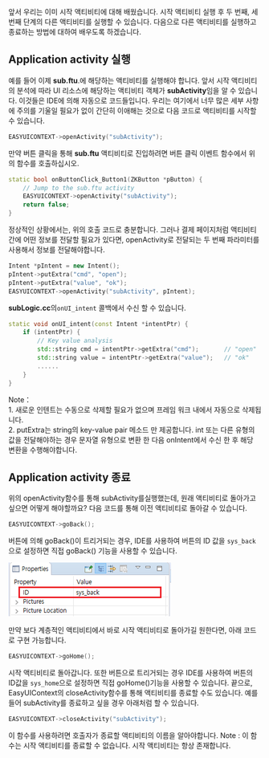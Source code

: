  앞서 우리는 이미 시작 액티비티에 대해 배웠습니다. 시작 액티비티 실행 후 두 번째, 세 번째 단계의 다른 액티비티를 실행할 수 있습니다. 다음으로 다른 액티비티를 실행하고 종료하는 방법에 대하여 배우도록 하겠습니다.

## Application activity 실행
 예를 들어 이제 **sub.ftu**.에 해당하는 액티비티를 실행해야 합니다. 앞서 시작 액티비티의 분석에 따라 UI 리소스에 해당하는 액티비티 객체가 **subActivity**임을 알 수 있습니다. 이것들은 IDE에 의해 자동으로 코드들입니다. 우리는 여기에서 너무 많은 세부 사항에 주의를 기울일 필요가 없이 간단히 이애해는 것으로 다음 코드로 액티비티를 시작할 수 있습니다. 

```c++
EASYUICONTEXT->openActivity("subActivity");
```
 만약 버튼 클릭을 통해 **sub.ftu** 액티비티로 진입하려면 버튼 클릭 이벤트 함수에서 위의 함수를 호출하십시오.
```c++
static bool onButtonClick_Button1(ZKButton *pButton) {
    // Jump to the sub.ftu activity 
    EASYUICONTEXT->openActivity("subActivity");
    return false;
}
```
 정상적인 상황에서는, 위의 호출 코드로 충분합니다. 그러나 결제 페이지처럼 액티비티 간에 어떤 정보를 전달할 필요가 있다면, openActivity로 전달되는 두 번째 파라미터를 사용해서 정보를 전달해야합니다.
```c++
Intent *pIntent = new Intent();
pIntent->putExtra("cmd", "open");
pIntent->putExtra("value", "ok");
EASYUICONTEXT->openActivity("subActivity", pIntent);
```
 **subLogic.cc**의`onUI_intent` 콜백에서 수신 할 수 있습니다.
```c++
static void onUI_intent(const Intent *intentPtr) {
	if (intentPtr) {
		// Key value analysis
		std::string cmd = intentPtr->getExtra("cmd");		// "open"
		std::string value = intentPtr->getExtra("value");	// "ok"
		......
	}
}
```
Note：   
	1. 새로운 인텐트는 수동으로 삭제할 필요가 없으며 프레임 워크 내에서 자동으로 삭제됩니다.   
	2. putExtra는 string의 key-value pair 메소드 만 제공합니다. int 또는 다른 유형의 값을 전달해야하는 경우 문자열 유형으로 변환 한 다음 onIntent에서 수신 한 후 해당 변환을 수행해야합니다.

## Application activity 종료</span>
 위의 openActivity함수를 통해 subActivity를실행했는데, 원래 액티비티로 돌아가고 싶으면 어떻게 해야할까요?
 다음 코드를 통해 이전 액티비티로 돌아갈 수 있습니다.

```c++
EASYUICONTEXT->goBack();
```
 버튼에 의해 goBack()이 트리거되는 경우, IDE를 사용하여 버튼의 ID 값을 `sys_back`으로 설정하면 직접 goBack() 기능을 사용할 수 있습니다.

![](images/Screenshotfrom2018-06-06220522.png)


 만약 보다 계층적인 액티비티에서 바로 시작 액티비티로 돌아가길 원한다면, 아래 코드로 구현 가능합니다.

```c++
EASYUICONTEXT->goHome();
```
 시작 액티비티로 돌아갑니다.
 또한 버튼으로 트리거되는 경우 IDE를 사용하여 버튼의 ID값을 `sys_home`으로 설정하면 직접 goHome()기능을 사용할 수 있습니다.
 끝으로, EasyUIContext의 closeActivity함수를 통해 액티비티를 종료할 수도 있습니다. 예를 들어 subActivity를 종료하고 싶을 경우 아래처럼 할 수 있습니다.

```c++
EASYUICONTEXT->closeActivity("subActivity");
```
 이 함수를 사용하려면 호출자가 종료할 액티비티의 이름을 알아야합니다. 
 Note : 이 함수는 시작 액티비티를 종료할 수 없습니다. 시작 액티비티는 항상 존재합니다.